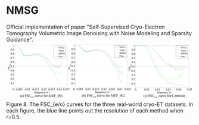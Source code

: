 # NMSG
Official implementation of paper "Self-Supervised Cryo-Electron Tomography Volumetric Image Denoising with Noise Modeling and Sparsity Guidance".<br>
![FSCe/o curve](./Figure8.png)
<br>
Figure 8. The FSC_{e/o} curves for the three real-world cryo-ET datasets. In each figure, the blue line points out the resolution of each method when r=0.5.
